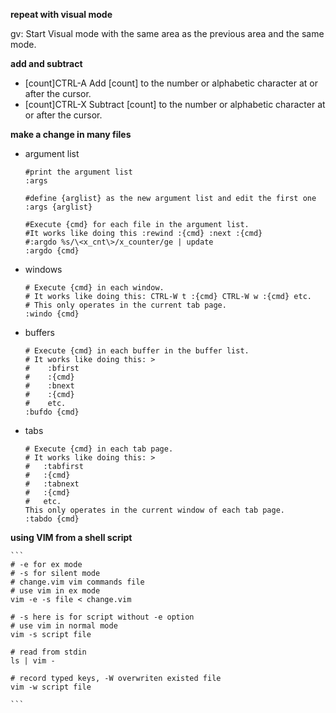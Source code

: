 **repeat with visual mode**

gv: Start Visual mode with the same area as the previous area and the same mode.

**add and subtract**

+   [count]CTRL-A			Add [count] to the number or alphabetic character at or after the cursor.  
+   [count]CTRL-X          Subtract [count] to the number or alphabetic character at or after the cursor.   

**make a change in many files**

+   argument list

    ```
    #print the argument list
    :args   

    #define {arglist} as the new argument list and edit the first one
    :args {arglist} 

    #Execute {cmd} for each file in the argument list.  
    #It works like doing this :rewind :{cmd} :next :{cmd}
    #:argdo %s/\<x_cnt\>/x_counter/ge | update
    :argdo {cmd}
    ```

+   windows
    ```
    # Execute {cmd} in each window.              
    # It works like doing this: CTRL-W t :{cmd} CTRL-W w :{cmd} etc.                               
    # This only operates in the current tab page.
    :windo {cmd}
    ```
    

+   buffers
    ```
    # Execute {cmd} in each buffer in the buffer list.
    # It works like doing this: >                     
    #    :bfirst                                 
    #    :{cmd}                                  
    #    :bnext                                  
    #    :{cmd}                                  
    #    etc.                                    
    :bufdo {cmd}
    ```

+   tabs
    ```
    # Execute {cmd} in each tab page. 
    # It works like doing this: >     
    # 	:tabfirst               
    # 	:{cmd}                  
    # 	:tabnext                
    # 	:{cmd}                  
    # 	etc.                    
    This only operates in the current window of each tab page.
    :tabdo {cmd}
    ```

**using VIM from a shell script**

    ```
    # -e for ex mode
    # -s for silent mode
    # change.vim vim commands file
    # use vim in ex mode
    vim -e -s file < change.vim
    
    # -s here is for script without -e option
    # use vim in normal mode
    vim -s script file
    
    # read from stdin
    ls | vim -
    
    # record typed keys, -W overwriten existed file
    vim -w script file

    ```
